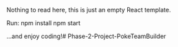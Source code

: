 Nothing to read here, this is just an empty React template.

Run:
npm install
npm start

...and enjoy coding!# Phase-2-Project-PokeTeamBuilder
